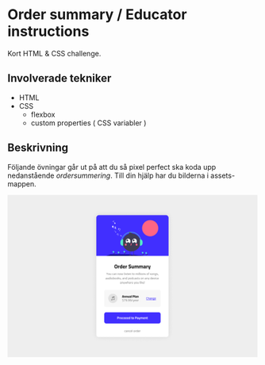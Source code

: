 # Order summary / Educator instructions
Kort HTML & CSS challenge.

## Involverade tekniker
- HTML
- CSS
    - flexbox
    - custom properties ( CSS variabler )

## Beskrivning
Följande övningar går ut på att du så pixel perfect ska koda upp nedanstående *ordersummering*. Till din hjälp har du bilderna i assets-mappen.

![screen](./screen.png)